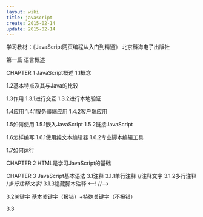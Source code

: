 ```yaml
---
layout: wiki
title: javascript
create: 2015-02-14
update: 2015-02-14
---
```


学习教材：《JavaScript网页编程从入门到精通》 北京科海电子出版社 


第一篇 语言概述

CHAPTER 1 JavaScript概述
1.1概念

1.2基本特点及其与Java的比较

1.3作用
1.3.1进行交互
1.3.2进行本地验证

1.4应用
1.4.1服务器端应用
1.4.2客户端应用

1.5如何使用
1.5.1嵌入JavaScript
1.5.2链接JavaScript

1.6怎样编写
1.6.1使用纯文本编辑器
1.6.2专业脚本编辑工具 

1.7如何运行


CHAPTER 2 HTML是学习JavaScript的基础


CHAPTER 3 JavaScript基本语法
3.1注释
3.1.1单行注释 //注释文字
3.1.2多行注释  /*多行注释文字*/
3.1.3隐藏脚本注释 <--! //-->

3.2关键字 基本关键字（报错）+特殊关键字（不报错）

3.3<script>标记
3.3.1属性设置 language/type（HTML自身）；src（js路径）
3.3.2位置 head或者body标签内
3.3.3数量 没有要求

3.4分号 一句代码可以不使用（不会报错，不推荐），多行代码需要使用。

3.5数据类型
3.5.1基本数据类型
整数 十进制；19进制：0X或者0x前缀；八进制：加0
浮点数 基本形式+指数形式（指数不得超过3位，需为整数）
string
boolean布尔型
3.5.2特殊数据类型
null
undefined
3.5.3数据类型转换
基本数据类型转换为字符串型 toString()
字符串型转换成数值型 parseInt;parseFloat
转换为布尔型
其他数据类型转换成数值型
特殊数值类型转换为字符串安

3.6变量
3.6.1变量命名 六条命名规则
3.6.2变量声明和初始化 关键字var
3.6.3变量类型 弱变量语言，在程序运行中类型可以改变
3.6.4变量作用域 局部变量/全局变量。（二者可以同名【不推荐】；函数体中必须采用var声明局部变量，否则为全局变量。）


CHAPTER4 JavaScript运算符


CHAPTER5 JavaScript结构语句

